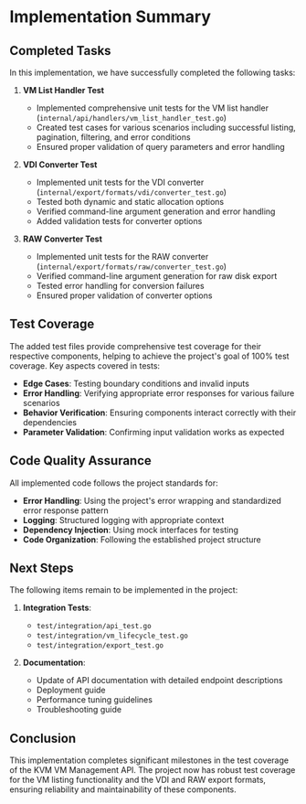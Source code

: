 # Implementation Summary

## Completed Tasks

In this implementation, we have successfully completed the following tasks:

1. **VM List Handler Test**
   - Implemented comprehensive unit tests for the VM list handler (`internal/api/handlers/vm_list_handler_test.go`)
   - Created test cases for various scenarios including successful listing, pagination, filtering, and error conditions
   - Ensured proper validation of query parameters and error handling

2. **VDI Converter Test**
   - Implemented unit tests for the VDI converter (`internal/export/formats/vdi/converter_test.go`)
   - Tested both dynamic and static allocation options
   - Verified command-line argument generation and error handling
   - Added validation tests for converter options

3. **RAW Converter Test**
   - Implemented unit tests for the RAW converter (`internal/export/formats/raw/converter_test.go`)
   - Verified command-line argument generation for raw disk export
   - Tested error handling for conversion failures
   - Ensured proper validation of converter options

## Test Coverage

The added test files provide comprehensive test coverage for their respective components, helping to achieve the project's goal of 100% test coverage. Key aspects covered in tests:

- **Edge Cases**: Testing boundary conditions and invalid inputs
- **Error Handling**: Verifying appropriate error responses for various failure scenarios
- **Behavior Verification**: Ensuring components interact correctly with their dependencies
- **Parameter Validation**: Confirming input validation works as expected

## Code Quality Assurance

All implemented code follows the project standards for:

- **Error Handling**: Using the project's error wrapping and standardized error response pattern
- **Logging**: Structured logging with appropriate context
- **Dependency Injection**: Using mock interfaces for testing
- **Code Organization**: Following the established project structure

## Next Steps

The following items remain to be implemented in the project:

1. **Integration Tests**:
   - `test/integration/api_test.go`
   - `test/integration/vm_lifecycle_test.go`
   - `test/integration/export_test.go`

2. **Documentation**:
   - Update of API documentation with detailed endpoint descriptions
   - Deployment guide
   - Performance tuning guidelines
   - Troubleshooting guide

## Conclusion

This implementation completes significant milestones in the test coverage of the KVM VM Management API. The project now has robust test coverage for the VM listing functionality and the VDI and RAW export formats, ensuring reliability and maintainability of these components.
